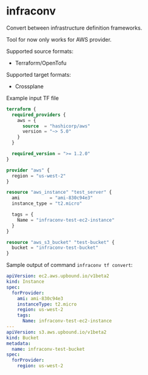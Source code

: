 # infraconv
Convert between infrastructure definition frameworks.

Tool for now only works for AWS provider.

Supported source formats:
* Terraform/OpenTofu

Supported target formats:
* Crossplane 

Example input TF file
```terraform
terraform {
  required_providers {
    aws = {
      source  = "hashicorp/aws"
      version = "~> 5.0"
    }
  }

  required_version = ">= 1.2.0"
}

provider "aws" {
  region = "us-west-2"
}

resource "aws_instance" "test_server" {
  ami           = "ami-830c94e3"
  instance_type = "t2.micro"

  tags = {
    Name = "infraconv-test-ec2-instance"
  }
}

resource "aws_s3_bucket" "test-bucket" {
  bucket = "infraconv-test-bucket"
}
```

Sample output of command `infraconv tf convert`:
```yaml
apiVersion: ec2.aws.upbound.io/v1beta2
kind: Instance
spec:
  forProvider:
    ami: ami-830c94e3
    instanceType: t2.micro
    region: us-west-2
    tags:
      Name: infraconv-test-ec2-instance
---
apiVersion: s3.aws.upbound.io/v1beta2
kind: Bucket
metadata:
  name: infraconv-test-bucket
spec:
  forProvider:
    region: us-west-2
```